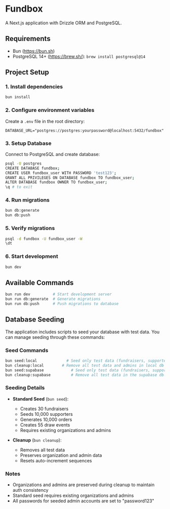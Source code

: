 # Fundbox

A Next.js application with Drizzle ORM and PostgreSQL.

## Requirements

- Bun (https://bun.sh)
- PostgreSQL 14+ (https://brew.sh/): `brew install postgresql@14`

## Project Setup

### 1. Install dependencies

```bash
bun install
```

### 2. Configure environment variables

Create a `.env` file in the root directory:

```env
DATABASE_URL="postgres://postgres:yourpassword@localhost:5432/fundbox"
```

### 3. Setup Database

Connect to PostgreSQL and create database:

```bash
psql -U postgres
CREATE DATABASE fundbox;
CREATE USER fundbox_user WITH PASSWORD 'test123';
GRANT ALL PRIVILEGES ON DATABASE fundbox TO fundbox_user;
ALTER DATABASE fundbox OWNER TO fundbox_user;
\q # to exit
```

### 4. Run migrations

```bash
bun db:generate
bun db:push
```

### 5. Verify migrations

```bash
psql -d fundbox -U fundbox_user -W
\dt
```

### 6. Start development

```bash
bun dev
```

## Available Commands

```bash
bun run dev          # Start development server
bun run db:generate  # Generate migrations
bun run db:push      # Push migrations to database
```

## Database Seeding

The application includes scripts to seed your database with test data. You can manage seeding through these commands:

### Seed Commands

```bash
bun seed:local             # Seed only test data (fundraisers, supporters, orders, draws) in local db
bun cleanup:local        # Remove all test data and admins in local db
bun seed:supabase            # Seed only test data (fundraisers, supporters, orders, draws) in supabase db
bun cleanup:supabase         # Remove all test data in the supabase db
```

### Seeding Details

- **Standard Seed** (`bun seed`):

  - Creates 30 fundraisers
  - Seeds 10,000 supporters
  - Generates 10,000 orders
  - Creates 55 draw events
  - Requires existing organizations and admins

- **Cleanup** (`bun cleanup`):
  - Removes all test data
  - Preserves organization and admin data
  - Resets auto-increment sequences

### Notes

- Organizations and admins are preserved during cleanup to maintain auth consistency
- Standard seed requires existing organizations and admins
- All passwords for seeded admin accounts are set to "password123"
